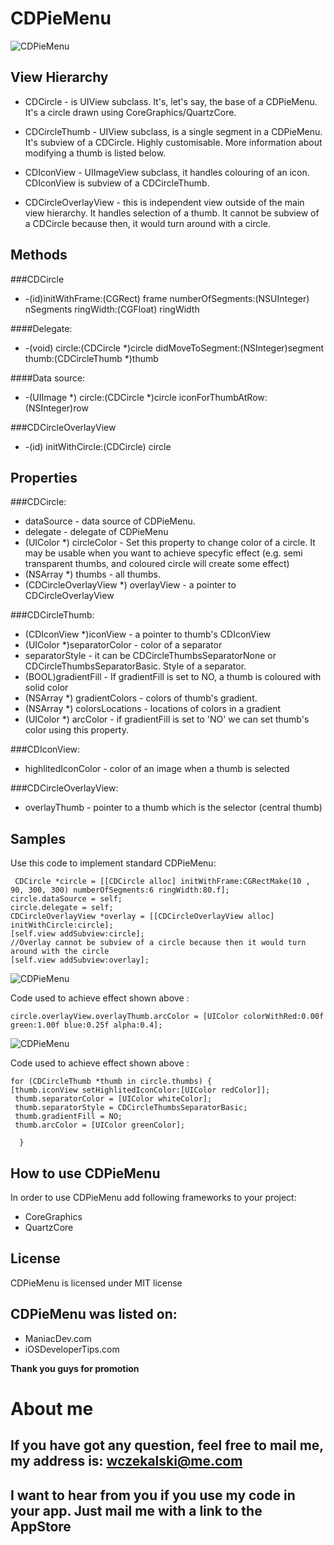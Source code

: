 CDPieMenu
=========
![CDPieMenu](http://i50.tinypic.com/ej2vd.png "Standard CDPieMenu")


View Hierarchy
--------------
* CDCircle - is UIView subclass. It's, let's say, the base of a CDPieMenu. It's a circle drawn using CoreGraphics/QuartzCore.

* CDCircleThumb - UIView subclass, is a single segment in a CDPieMenu. It's subview of a CDCircle. Highly customisable. More information about modifying a thumb is listed below.

* CDIconView - UIImageView subclass, it handles colouring of an icon. CDIconView is subview of a CDCircleThumb.

* CDCircleOverlayView - this is independent view outside of the main view hierarchy. It handles selection of a thumb. It cannot be subview of a CDCircle because then, it would turn around with a circle.

Methods
-------
###CDCircle
* -(id)initWithFrame:(CGRect) frame numberOfSegments:(NSUInteger) nSegments ringWidth:(CGFloat) ringWidth

####Delegate:

* -(void) circle:(CDCircle *)circle didMoveToSegment:(NSInteger)segment thumb:(CDCircleThumb *)thumb

####Data source:

* -(UIImage *) circle:(CDCircle *)circle iconForThumbAtRow:(NSInteger)row 

###CDCircleOverlayView
* -(id) initWithCircle:(CDCircle) circle

Properties
----------

###CDCircle:
* dataSource - data source of CDPieMenu.
* delegate - delegate of CDPieMenu
* (UIColor *) circleColor - Set this property to change color of a circle. It may be usable when you want to achieve specyfic effect (e.g. semi transparent thumbs, and coloured circle will create some effect)
* (NSArray *) thumbs - all thumbs.
* (CDCircleOverlayView *) overlayView - a pointer to CDCircleOverlayView


###CDCircleThumb:
* (CDIconView *)iconView - a pointer to thumb's CDIconView
* (UIColor *)separatorColor - color of a separator
* separatorStyle - it can be CDCircleThumbsSeparatorNone or CDCircleThumbsSeparatorBasic. Style of a separator.
* (BOOL)gradientFill - If gradientFill is set to NO, a thumb is coloured with solid color
* (NSArray *) gradientColors - colors of thumb's gradient.
* (NSArray *) colorsLocations - locations of colors in a gradient
* (UIColor *) arcColor - if gradientFill is set to 'NO' we can set thumb's color using this property.


###CDIconView:
* highlitedIconColor - color of an image when a thumb is selected

###CDCircleOverlayView:
* overlayThumb - pointer to a thumb which is the selector (central thumb)


Samples
-------
Use this code to implement standard CDPieMenu:

     CDCircle *circle = [[CDCircle alloc] initWithFrame:CGRectMake(10 , 90, 300, 300) numberOfSegments:6 ringWidth:80.f];
    circle.dataSource = self;
    circle.delegate = self;
    CDCircleOverlayView *overlay = [[CDCircleOverlayView alloc] initWithCircle:circle];
    [self.view addSubview:circle];
    //Overlay cannot be subview of a circle because then it would turn around with the circle
    [self.view addSubview:overlay];



![CDPieMenu](http://i46.tinypic.com/28bcrvm.png "Customized overlay thumb")

Code used to achieve effect shown above :

    circle.overlayView.overlayThumb.arcColor = [UIColor colorWithRed:0.00f green:1.00f blue:0.25f alpha:0.4];

![CDPieMenu](http://i50.tinypic.com/25pjy8n.png "Customized thumbs")

Code used to achieve effect shown above :

    for (CDCircleThumb *thumb in circle.thumbs) {
    [thumb.iconView setHighlitedIconColor:[UIColor redColor]];
     thumb.separatorColor = [UIColor whiteColor];
     thumb.separatorStyle = CDCircleThumbsSeparatorBasic;
     thumb.gradientFill = NO;
     thumb.arcColor = [UIColor greenColor];
     
      }



How to use CDPieMenu
--------------------
In order to use CDPieMenu add following frameworks to your project:
* CoreGraphics
* QuartzCore

License
-------
CDPieMenu is licensed under MIT license


CDPieMenu was listed on:
------------------------
* ManiacDev.com
* iOSDeveloperTips.com

**Thank you guys for promotion**


About me
========

If you have got any question, feel free to mail me, my address is: wczekalski@me.com
---------------------------------------------------------------------------------
I want to hear from you if you use my code in your app. Just mail me with a link to the AppStore
------------------------------------------